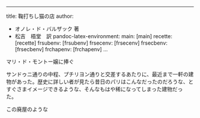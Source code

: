 
---
title: 鞠打ちし猫の店
author: 
- オノレ・ド・バルザック 著
- 松吉　梧堂　訳
pandoc-latex-environment:
    main: [main]
    recette: [recette]
    frsubenv: [frsubenv]
    frsecenv: [frsecenv]
    frsecbenv: [frsecbenv]
    frchapenv: [frchapenv]
...

<!--EPUB用設定=コメント解除していったんPandoc.mdに変換後に再度コメントアウト、EPUB化すること-->
<!--
\renewcommand{\ruby}[2]{<ruby>#1<rt>#2</rt></ruby>}
\renewcommand{\kenten}[1]{<span class="em-dot">#1</span>}
-->


マリ・ド・モントー嬢に捧ぐ

サンドゥニ通りの中程、プチリヨン通りと交差するあたりに、最近まで一軒の建物があった。歴史に詳しい者が見たら昔日のパリはこんなだったのだろうな、とすぐさまイメージできるような、そんなもはや稀になってしまった建物だっ た。

この廃屋のような
